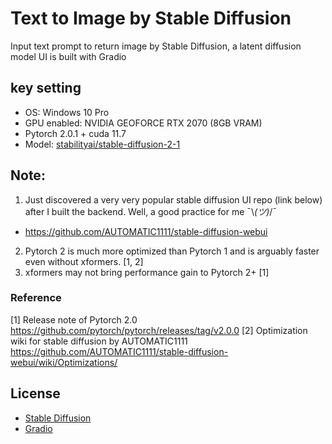 # Text to Image by Stable Diffusion
Input text prompt to return image by Stable Diffusion, a latent diffusion model
UI is built with Gradio

## key setting
- OS: Windows 10 Pro
- GPU enabled: NVIDIA GEOFORCE RTX 2070 (8GB VRAM)
- Pytorch 2.0.1 + cuda 11.7
- Model: [stabilityai/stable-diffusion-2-1](https://huggingface.co/stabilityai/stable-diffusion-2-1)
  
## Note:
1. Just discovered a very very popular stable diffusion UI repo (link below) after I built the backend. Well, a good practice for me  ¯\\_(ツ)_/¯
- https://github.com/AUTOMATIC1111/stable-diffusion-webui
2. Pytorch 2 is much more optimized than Pytorch 1 and is arguably faster even without xformers. [1, 2]
3. xformers may not bring performance gain to Pytorch 2+ [1]

### Reference
[1] Release note of Pytorch 2.0 https://github.com/pytorch/pytorch/releases/tag/v2.0.0
[2] Optimization wiki for stable diffusion by AUTOMATIC1111 https://github.com/AUTOMATIC1111/stable-diffusion-webui/wiki/Optimizations/

## License
- [Stable Diffusion](https://github.com/CompVis/stable-diffusion/blob/21f890f9da3cfbeaba8e2ac3c425ee9e998d5229/LICENSE) 
- [Gradio](https://github.com/gradio-app/gradio/blob/34f6b22efbfedfa569d452f3f99ed2e6593e3c21/LICENSE)

